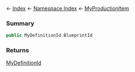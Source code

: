 ← [Index](Api-Index) ← [Namespace Index](Namespace-Index) ← [MyProductionItem](Sandbox.ModAPI.Ingame.MyProductionItem)

### Summary

```csharp
public MyDefinitionId BlueprintId
```

### Returns

[MyDefinitionId](VRage.Game.MyDefinitionId)

